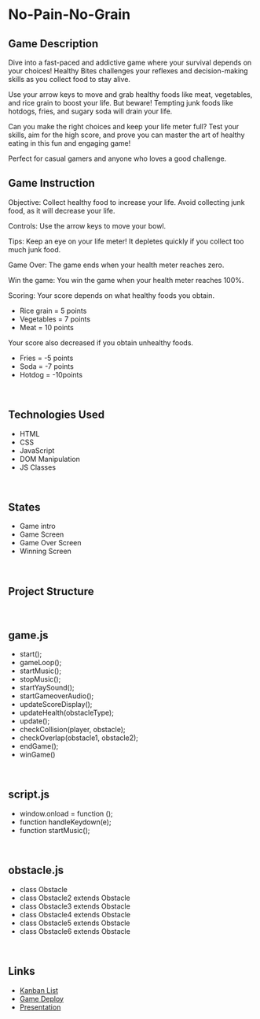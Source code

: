 # No-Pain-No-Grain

## Game Description

Dive into a fast-paced and addictive game where your survival depends on your choices! Healthy Bites challenges your reflexes and decision-making skills as you collect food to stay alive.

Use your arrow keys to move and grab healthy foods like meat, vegetables, and rice grain to boost your life. But beware! Tempting junk foods like hotdogs, fries, and sugary soda will drain your life.

Can you make the right choices and keep your life meter full? Test your skills, aim for the high score, and prove you can master the art of healthy eating in this fun and engaging game!

Perfect for casual gamers and anyone who loves a good challenge.
<br>

## Game Instruction

Objective:
Collect healthy food to increase your life.
Avoid collecting junk food, as it will decrease your life.

Controls:
Use the arrow keys to move your bowl.

Tips:
Keep an eye on your life meter! It depletes quickly if you collect too much junk food.

Game Over:
The game ends when your health meter reaches zero.

Win the game:
You win the game when your health meter reaches 100%.

Scoring:
Your score depends on what healthy foods you obtain.
- Rice grain = 5 points
- Vegetables = 7 points
- Meat = 10 points

Your score also decreased if you obtain unhealthy foods.
- Fries = -5 points
- Soda = -7 points
- Hotdog = -10points

<br>

## Technologies Used
- HTML
- CSS
- JavaScript
- DOM Manipulation
- JS Classes

<br>

## States 
- Game intro
- Game Screen
- Game Over Screen 
- Winning Screen

<br>

## Project Structure
<br>

## game.js
- start();
- gameLoop();
- startMusic();
- stopMusic();
- startYaySound();
- startGameoverAudio();
- updateScoreDisplay();
- updateHealth(obstacleType);
- update();
- checkCollision(player, obstacle);
- checkOverlap(obstacle1, obstacle2);
- endGame();
- winGame()
<br>

## script.js
- window.onload = function ();
- function handleKeydown(e);
- function startMusic();
<br>

## obstacle.js
- class Obstacle
- class Obstacle2 extends Obstacle
- class Obstacle3 extends Obstacle 
- class Obstacle4 extends Obstacle
- class Obstacle5 extends Obstacle 
- class Obstacle6 extends Obstacle
<br>

## Links
- [Kanban List](https://github.com/users/mscrdsophia/projects/1/views/1)
- [Game Deploy](https://mscrdsophia.github.io/No-Pain-No-Grain/)
- [Presentation](https://docs.google.com/presentation/d/1_OaO8qKosevlaBNwZYaEiFCViwj_mAzNL1uFnJP35LY/edit#slide=id.p) 
